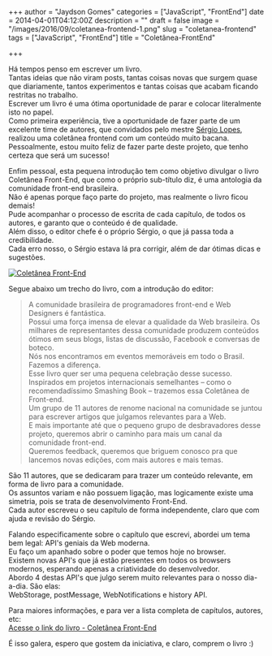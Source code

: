 +++
author = "Jaydson Gomes"
categories = ["JavaScript", "FrontEnd"]
date = 2014-04-01T04:12:00Z
description = ""
draft = false
image = "/images/2016/09/coletanea-frontend-1.png"
slug = "coletanea-frontend"
tags = ["JavaScript", "FrontEnd"]
title = "Coletânea-FrontEnd"

+++

Há tempos penso em escrever um livro.  
Tantas ideias que não viram posts, tantas coisas novas que surgem quase que diariamente, tantos experimentos e tantas coisas que acabam ficando restritas no trabalho.  
Escrever um livro é uma ótima oportunidade de parar e colocar literalmente isto no papel.  
Como primeira experiência, tive a oportunidade de fazer parte de um excelente time de autores, que convidados pelo mestre [Sérgio Lopes](https://twitter.com/sergio_caelum), realizou uma coletânea frontend com um conteúdo muito bacana.    
Pessoalmente, estou muito feliz de fazer parte deste projeto, que tenho certeza que será um sucesso!  

Enfim pessoal, esta pequena introdução tem como objetivo divulgar o livro Coletânea Front-End, que como o próprio sub-título diz, é uma antologia da comunidade front-end brasileira.  
Não é apenas porque faço parte do projeto, mas realmente o livro ficou demais!  
Pude acompanhar o processo de escrita de cada capítulo, de todos os autores, e garanto que o conteúdo é de qualidade.  
Além disso, o editor chefe é o próprio Sérgio, o que já passa toda a credibilidade.  
Cada erro nosso, o Sérgio estava lá pra corrigir, além de dar ótimas dicas e sugestões.  

[![Coletânea Front-End](/images/2016/09/coletanea-frontend.png)](https://casadocodigo.refersion.com/l/9e8.5675)

Segue abaixo um trecho do livro, com a introdução do editor:  
>A comunidade brasileira de programadores front-end e Web Designers é fantástica.  
Possui uma força imensa de elevar a qualidade da Web brasileira. Os milhares de representantes dessa comunidade produzem conteúdos ótimos em seus blogs, listas de discussão, Facebook e conversas de boteco.  
Nós nos encontramos em eventos memoráveis em todo o Brasil. Fazemos a diferença.  
Esse livro quer ser uma pequena celebração desse sucesso.  
Inspirados em projetos internacionais semelhantes – como o recomendadíssimo Smashing Book – trazemos essa Coletânea de Front-end.  
Um grupo de 11 autores de renome nacional na comunidade se juntou para escrever artigos que julgamos relevantes para a Web.  
E mais importante até que o pequeno grupo de desbravadores desse projeto, queremos abrir o caminho para mais um canal da comunidade front-end.  
Queremos feedback, queremos que briguem conosco pra que lancemos novas edições, com mais autores e mais temas.  

São 11 autores, que se dedicaram para trazer um conteúdo relevante, em forma de livro para a comunidade.  
Os assuntos variam e não possuem ligação, mas logicamente existe uma simetria, pois se trata de desenvolvimento Front-End.  
Cada autor escreveu o seu capítulo de forma independente, claro que com ajuda e revisão do Sérgio.  

Falando especificamente sobre o capítulo que escrevi, abordei um tema bem legal: API's geniais da Web moderna.  
Eu faço um apanhado sobre o poder que temos hoje no browser.  
Existem novas API's que já estão presentes em todos os browsers modernos, esperando apenas a criatividade do desenvolvedor.    
Abordo 4 destas API's que julgo serem muito relevantes para o nosso dia-a-dia. São elas:  
WebStorage, postMessage, WebNotifications e history API.  

Para maiores informações, e para ver a lista completa de capítulos, autores, etc:  
[Acesse o link do livro - Coletânea Front-End](https://casadocodigo.refersion.com/l/9e8.5675)  

É isso galera, espero que gostem da iniciativa, e claro, comprem o livro :)  
